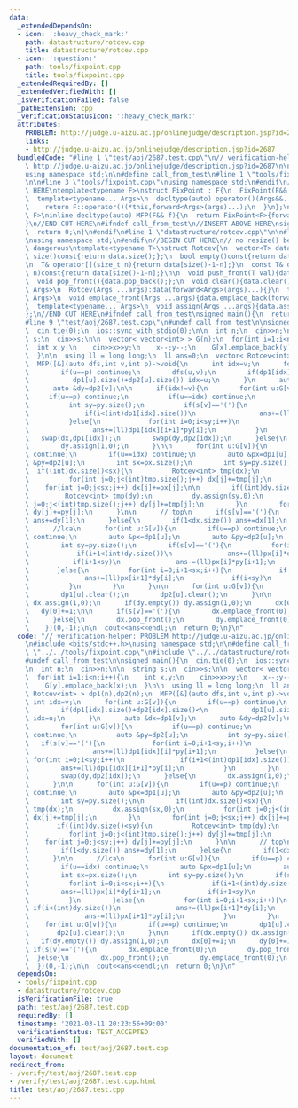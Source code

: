 ```yaml
---
data:
  _extendedDependsOn:
  - icon: ':heavy_check_mark:'
    path: datastructure/rotcev.cpp
    title: datastructure/rotcev.cpp
  - icon: ':question:'
    path: tools/fixpoint.cpp
    title: tools/fixpoint.cpp
  _extendedRequiredBy: []
  _extendedVerifiedWith: []
  _isVerificationFailed: false
  _pathExtension: cpp
  _verificationStatusIcon: ':heavy_check_mark:'
  attributes:
    PROBLEM: http://judge.u-aizu.ac.jp/onlinejudge/description.jsp?id=2687
    links:
    - http://judge.u-aizu.ac.jp/onlinejudge/description.jsp?id=2687
  bundledCode: "#line 1 \"test/aoj/2687.test.cpp\"\n// verification-helper: PROBLEM\
    \ http://judge.u-aizu.ac.jp/onlinejudge/description.jsp?id=2687\n\n#include <bits/stdc++.h>\n\
    using namespace std;\n\n#define call_from_test\n#line 1 \"tools/fixpoint.cpp\"\
    \n\n#line 3 \"tools/fixpoint.cpp\"\nusing namespace std;\n#endif\n//BEGIN CUT\
    \ HERE\ntemplate<typename F>\nstruct FixPoint : F{\n  FixPoint(F&& f):F(forward<F>(f)){}\n\
    \  template<typename... Args>\n  decltype(auto) operator()(Args&&... args) const{\n\
    \    return F::operator()(*this,forward<Args>(args)...);\n  }\n};\ntemplate<typename\
    \ F>\ninline decltype(auto) MFP(F&& f){\n  return FixPoint<F>{forward<F>(f)};\n\
    }\n//END CUT HERE\n#ifndef call_from_test\n//INSERT ABOVE HERE\nsigned main(){\n\
    \  return 0;\n}\n#endif\n#line 1 \"datastructure/rotcev.cpp\"\n\n#line 3 \"datastructure/rotcev.cpp\"\
    \nusing namespace std;\n#endif\n//BEGIN CUT HERE\n// no resize() because it is\
    \ dangerous\ntemplate<typename T>\nstruct Rotcev{\n  vector<T> data;\n\n  size_t\
    \ size()const{return data.size();};\n  bool empty()const{return data.empty();}\n\
    \n  T& operator[](size_t n){return data[size()-1-n];}\n  const T& operator[](size_t\
    \ n)const{return data[size()-1-n];}\n\n  void push_front(T val){data.push_back(val);}\n\
    \  void pop_front(){data.pop_back();};\n  void clear(){data.clear();}\n\n  template<typename...\
    \ Args>\n  Rotcev(Args ...args):data(forward<Args>(args)...){}\n  template<typename...\
    \ Args>\n  void emplace_front(Args ...args){data.emplace_back(forward<Args>(args)...);}\n\
    \  template<typename... Args>\n  void assign(Args ...args){data.assign(forward<Args>(args)...);}\n\
    };\n//END CUT HERE\n#ifndef call_from_test\nsigned main(){\n  return 0;\n}\n#endif\n\
    #line 9 \"test/aoj/2687.test.cpp\"\n#undef call_from_test\n\nsigned main(){\n\
    \  cin.tie(0);\n  ios::sync_with_stdio(0);\n\n  int n;\n  cin>>n;\n\n  string\
    \ s;\n  cin>>s;\n\n  vector< vector<int> > G(n);\n  for(int i=1;i<n;i++){\n  \
    \  int x,y;\n    cin>>x>>y;\n    x--;y--;\n    G[x].emplace_back(y);\n    G[y].emplace_back(x);\n\
    \  }\n\n  using ll = long long;\n  ll ans=0;\n  vector< Rotcev<int> > dp1(n),dp2(n);\n\
    \  MFP([&](auto dfs,int v,int p)->void{\n      int idx=v;\n      for(int u:G[v]){\n\
    \        if(u==p) continue;\n        dfs(u,v);\n        if(dp1[idx].size()+dp2[idx].size()<\n\
    \           dp1[u].size()+dp2[u].size()) idx=u;\n      }\n      auto &dx=dp1[v];\n\
    \      auto &dy=dp2[v];\n\n      if(idx!=v){\n        for(int u:G[v]){\n     \
    \     if(u==p) continue;\n          if(u==idx) continue;\n          auto &py=dp2[u];\n\
    \          int sy=py.size();\n          if(s[v]=='('){\n            for(int i=0;i+1<sy;i++)\n\
    \              if(i<(int)dp1[idx].size())\n                ans+=(ll)dp1[idx][i]*py[i+1];\n\
    \          }else{\n            for(int i=0;i<sy;i++)\n              if(i+1<(int)dp1[idx].size())\n\
    \                ans+=(ll)dp1[idx][i+1]*py[i];\n          }\n        }\n     \
    \   swap(dx,dp1[idx]);\n        swap(dy,dp2[idx]);\n      }else{\n        dx.assign(1,0);\n\
    \        dy.assign(1,0);\n      }\n\n      for(int u:G[v]){\n        if(u==p)\
    \ continue;\n        if(u==idx) continue;\n        auto &px=dp1[u];\n        auto\
    \ &py=dp2[u];\n        int sx=px.size();\n        int sy=py.size();\n\n      \
    \  if((int)dx.size()<sx){\n          Rotcev<int> tmp(dx);\n          dx.assign(sx,0);\n\
    \          for(int j=0;j<(int)tmp.size();j++) dx[j]+=tmp[j];\n        }\n    \
    \    for(int j=0;j<sx;j++) dx[j]+=px[j];\n\n        if((int)dy.size()<sy){\n \
    \         Rotcev<int> tmp(dy);\n          dy.assign(sy,0);\n          for(int\
    \ j=0;j<(int)tmp.size();j++) dy[j]+=tmp[j];\n        }\n        for(int j=0;j<sy;j++)\
    \ dy[j]+=py[j];\n      }\n\n      // top\n      if(s[v]=='('){\n        if(1<dy.size())\
    \ ans+=dy[1];\n      }else{\n        if(1<dx.size()) ans+=dx[1];\n      }\n\n\
    \      //lca\n      for(int u:G[v]){\n        if(u==p) continue;\n        if(u==idx)\
    \ continue;\n        auto &px=dp1[u];\n        auto &py=dp2[u];\n        int sx=px.size();\n\
    \        int sy=py.size();\n        if(s[v]=='('){\n          for(int i=0;i<sx;i++){\n\
    \            if(i+1<(int)dy.size())\n              ans+=(ll)px[i]*dy[i+1];\n \
    \           if(i+1<sy)\n              ans-=(ll)px[i]*py[i+1];\n          }\n \
    \       }else{\n          for(int i=0;i+1<sx;i++){\n            if(i<(int)dy.size())\n\
    \              ans+=(ll)px[i+1]*dy[i];\n            if(i<sy)\n              ans-=(ll)px[i+1]*py[i];\n\
    \          }\n        }\n      }\n\n      for(int u:G[v]){\n        if(u==p) continue;\n\
    \        dp1[u].clear();\n        dp2[u].clear();\n      }\n\n      if(dx.empty())\
    \ dx.assign(1,0);\n      if(dy.empty()) dy.assign(1,0);\n      dx[0]+=1;\n   \
    \   dy[0]+=1;\n\n      if(s[v]=='('){\n        dx.emplace_front(0);\n        dy.pop_front();\n\
    \      }else{\n        dx.pop_front();\n        dy.emplace_front(0);\n      }\n\
    \    })(0,-1);\n\n  cout<<ans<<endl;\n  return 0;\n}\n"
  code: "// verification-helper: PROBLEM http://judge.u-aizu.ac.jp/onlinejudge/description.jsp?id=2687\n\
    \n#include <bits/stdc++.h>\nusing namespace std;\n\n#define call_from_test\n#include\
    \ \"../../tools/fixpoint.cpp\"\n#include \"../../datastructure/rotcev.cpp\"\n\
    #undef call_from_test\n\nsigned main(){\n  cin.tie(0);\n  ios::sync_with_stdio(0);\n\
    \n  int n;\n  cin>>n;\n\n  string s;\n  cin>>s;\n\n  vector< vector<int> > G(n);\n\
    \  for(int i=1;i<n;i++){\n    int x,y;\n    cin>>x>>y;\n    x--;y--;\n    G[x].emplace_back(y);\n\
    \    G[y].emplace_back(x);\n  }\n\n  using ll = long long;\n  ll ans=0;\n  vector<\
    \ Rotcev<int> > dp1(n),dp2(n);\n  MFP([&](auto dfs,int v,int p)->void{\n     \
    \ int idx=v;\n      for(int u:G[v]){\n        if(u==p) continue;\n        dfs(u,v);\n\
    \        if(dp1[idx].size()+dp2[idx].size()<\n           dp1[u].size()+dp2[u].size())\
    \ idx=u;\n      }\n      auto &dx=dp1[v];\n      auto &dy=dp2[v];\n\n      if(idx!=v){\n\
    \        for(int u:G[v]){\n          if(u==p) continue;\n          if(u==idx)\
    \ continue;\n          auto &py=dp2[u];\n          int sy=py.size();\n       \
    \   if(s[v]=='('){\n            for(int i=0;i+1<sy;i++)\n              if(i<(int)dp1[idx].size())\n\
    \                ans+=(ll)dp1[idx][i]*py[i+1];\n          }else{\n           \
    \ for(int i=0;i<sy;i++)\n              if(i+1<(int)dp1[idx].size())\n        \
    \        ans+=(ll)dp1[idx][i+1]*py[i];\n          }\n        }\n        swap(dx,dp1[idx]);\n\
    \        swap(dy,dp2[idx]);\n      }else{\n        dx.assign(1,0);\n        dy.assign(1,0);\n\
    \      }\n\n      for(int u:G[v]){\n        if(u==p) continue;\n        if(u==idx)\
    \ continue;\n        auto &px=dp1[u];\n        auto &py=dp2[u];\n        int sx=px.size();\n\
    \        int sy=py.size();\n\n        if((int)dx.size()<sx){\n          Rotcev<int>\
    \ tmp(dx);\n          dx.assign(sx,0);\n          for(int j=0;j<(int)tmp.size();j++)\
    \ dx[j]+=tmp[j];\n        }\n        for(int j=0;j<sx;j++) dx[j]+=px[j];\n\n \
    \       if((int)dy.size()<sy){\n          Rotcev<int> tmp(dy);\n          dy.assign(sy,0);\n\
    \          for(int j=0;j<(int)tmp.size();j++) dy[j]+=tmp[j];\n        }\n    \
    \    for(int j=0;j<sy;j++) dy[j]+=py[j];\n      }\n\n      // top\n      if(s[v]=='('){\n\
    \        if(1<dy.size()) ans+=dy[1];\n      }else{\n        if(1<dx.size()) ans+=dx[1];\n\
    \      }\n\n      //lca\n      for(int u:G[v]){\n        if(u==p) continue;\n\
    \        if(u==idx) continue;\n        auto &px=dp1[u];\n        auto &py=dp2[u];\n\
    \        int sx=px.size();\n        int sy=py.size();\n        if(s[v]=='('){\n\
    \          for(int i=0;i<sx;i++){\n            if(i+1<(int)dy.size())\n      \
    \        ans+=(ll)px[i]*dy[i+1];\n            if(i+1<sy)\n              ans-=(ll)px[i]*py[i+1];\n\
    \          }\n        }else{\n          for(int i=0;i+1<sx;i++){\n           \
    \ if(i<(int)dy.size())\n              ans+=(ll)px[i+1]*dy[i];\n            if(i<sy)\n\
    \              ans-=(ll)px[i+1]*py[i];\n          }\n        }\n      }\n\n  \
    \    for(int u:G[v]){\n        if(u==p) continue;\n        dp1[u].clear();\n \
    \       dp2[u].clear();\n      }\n\n      if(dx.empty()) dx.assign(1,0);\n   \
    \   if(dy.empty()) dy.assign(1,0);\n      dx[0]+=1;\n      dy[0]+=1;\n\n     \
    \ if(s[v]=='('){\n        dx.emplace_front(0);\n        dy.pop_front();\n    \
    \  }else{\n        dx.pop_front();\n        dy.emplace_front(0);\n      }\n  \
    \  })(0,-1);\n\n  cout<<ans<<endl;\n  return 0;\n}\n"
  dependsOn:
  - tools/fixpoint.cpp
  - datastructure/rotcev.cpp
  isVerificationFile: true
  path: test/aoj/2687.test.cpp
  requiredBy: []
  timestamp: '2021-03-11 20:23:56+09:00'
  verificationStatus: TEST_ACCEPTED
  verifiedWith: []
documentation_of: test/aoj/2687.test.cpp
layout: document
redirect_from:
- /verify/test/aoj/2687.test.cpp
- /verify/test/aoj/2687.test.cpp.html
title: test/aoj/2687.test.cpp
---
```

